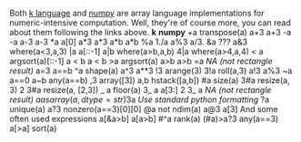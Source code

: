 Both [k language](http://www.kx.com/) and
[numpy](http://numpy.scipy.org/) are array language implementations
for numeric-intensive computation. Well, they're of course more,
you can read about them following the links above.
**k**
**numpy**
+a
transpose(a)
a+3
a+3
-a
-a
a-3
a-3
\*a
a[0]
a\*3
a\*3
a\*b
a\*b
%a
1./a
a%3
a/3.
&a
???
a&3
where(a<3,a,3)
|a
a[::-1]
a|b
where(a\>b,a,b)
4|a
where(a\>4,a,4)
< a
argsort(a)[::-1]
a < b
a < b
\>a
argsort(a)
a\>b
a\>b
=a
*NA (not rectangle result)*
a=3
a==b
\^a
shape(a)
a\^3
a\*\*3
!3
arange(3)
3!a
roll(a,3)
a!3
a%3
\~a
a==0
a\~b
any(a==b)
,3
array([3])
a,b
hstack([a,b])
\#a
size(a)
3\#a
resize(a, 3)
2 3\#a
resize(a, [2,3])
\_ a
floor(a)
3\_ a
a[3:]
2 3\_ a
*NA (not rectangle result)*
$a
asarray(a,dtype=str)
3$a
*Use standard python formatting*
?a
unique(a)
a?3
nonzero(a==3)[0][0]
@a
not ndim(a)
a@3
a[3]
And some often used expressions
a[&a\>b]
a[a\>b]
\#\^a
rank(a)
(\#a)\>a?3
any(a==3)
a[\>a]
sort(a)


